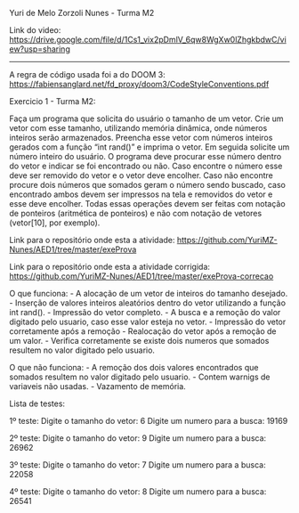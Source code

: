 Yuri de Melo Zorzoli Nunes - Turma M2

Link do video:
https://drive.google.com/file/d/1Cs1_vix2pDmlV_6qw8WgXw0lZhgkbdwC/view?usp=sharing

------------------------------------------------------------------------------------------

A regra de código usada foi a do DOOM 3:
https://fabiensanglard.net/fd_proxy/doom3/CodeStyleConventions.pdf

Exercicio 1 - Turma M2:

Faça um programa que solicita do usuário o tamanho de um vetor. Crie um vetor com esse
tamanho, utilizando memória dinâmica, onde números inteiros serão armazenados. Preencha esse
vetor com números inteiros gerados com a função “int rand()” e imprima o vetor. Em seguida solicite
um número inteiro do usuário. O programa deve procurar esse número dentro do vetor e indicar se
foi encontrado ou não. Caso encontre o número esse deve ser removido do vetor e o vetor deve
encolher. Caso não encontre procure dois números que somados geram o número sendo buscado,
caso encontrado ambos devem ser impressos na tela e removidos do vetor e esse deve encolher.
Todas essas operações devem ser feitas com notação de ponteiros (aritmética de ponteiros)
e não com notação de vetores (vetor[10], por exemplo). 

Link para o repositório onde esta a atividade:
https://github.com/YuriMZ-Nunes/AED1/tree/master/exeProva

Link para o repositório onde esta a atividade corrigida:
https://github.com/YuriMZ-Nunes/AED1/tree/master/exeProva-correcao

O que funciona:
    - A alocação de um vetor de inteiros do tamanho desejado.
    - Inserção de valores inteiros aleatórios dentro do vetor utilizando a função int rand().
    - Impressão do vetor completo.
    - A busca e a remoção do valor digitado pelo usuario, caso esse valor esteja no vetor.
    - Impressão do vetor corretamente após a remoção
    - Realocação do vetor após a remoção de um valor.
    - Verifica corretamente se existe dois numeros que somados resultem no valor digitado pelo usuario.

O que não funciona:
    - A remoção dos dois valores encontrados que somados resultem no valor digitado pelo usuario.
    - Contem warnigs de variaveis não usadas.
    - Vazamento de memória.

Lista de testes:

1º teste:
Digite o tamanho do vetor: 6
Digite um numero para a busca: 19169

2º teste:
Digite o tamanho do vetor: 9
Digite um numero para a busca: 26962

3º teste:
Digite o tamanho do vetor: 7
Digite um numero para a busca: 22058

4º teste:
Digite o tamanho do vetor: 8
Digite um numero para a busca: 26541


